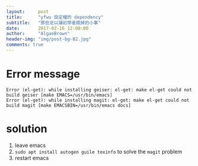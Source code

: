 ```yaml
---
layout:     post
title:      "yfwu 設定檔的 dependency"
subtitle:   "那些足以讓初學者瘋掉的小事"
date:       2017-02-16 12:00:00
author:     "AlgaeBrown"
header-img: "img/post-bg-02.jpg"
comments: true
---
```


# Error message
```
Error (el-get): while installing geiser: el-get: make el-get could not build geiser [make EMACS=/usr/bin/emacs]
Error (el-get): while installing magit: el-get: make el-get could not build magit [make EMACSBIN=/usr/bin/emacs docs]
```

# solution
1. leave emacs
2. `sudo apt install autogen guile texinfo` to solve the `magit` problem
3. restart emacs
